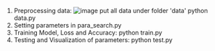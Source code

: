 1. Preprocessing data:
   ![image](https://github.com/10jin-yidiandian/DATA620004_HW1/assets/74892723/0913a97f-c5b8-46a4-8c9f-bb284befa267)
  put all data under folder 'data'
  python data.py
3. Setting parameters in para_search.py
4. Training Model, Loss and Accuracy: 
  python train.py
5. Testing and Visualization of parameters: 
  python test.py 
